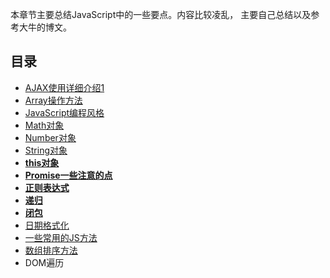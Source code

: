 本章节主要总结JavaScript中的一些要点。内容比较凌乱， 主要自己总结以及参考大牛的博文。

## 目录

* [AJAX使用详细介绍1](/JS/AJAX使用详细介绍.md)
* [Array操作方法](/JS/Array操作方法.md)
* [JavaScript编程风格](/JS/Javascript编程风格.md)
* [Math对象](/JS/Math对象.md)
* [Number对象](/JS/Number对象.md)
* [String对象](/JS/String对象.md)
* [**this对象**](/JS/this对象.md)
* [**Promise一些注意的点**](/JS/Promise一些注意的点.md)
* [**正则表达式**](/JS/正则表达式.md)
* [**递归**](/JS/递归.md)
* [**闭包**](/JS/闭包.md)
* [日期格式化](/JS/日期格式化.md)
* [一些常用的JS方法](/JS/一些常用的JS方法.md)
* [数组排序方法](http://www.cnblogs.com/dong-xu/p/7088447.html)
* DOM遍历



